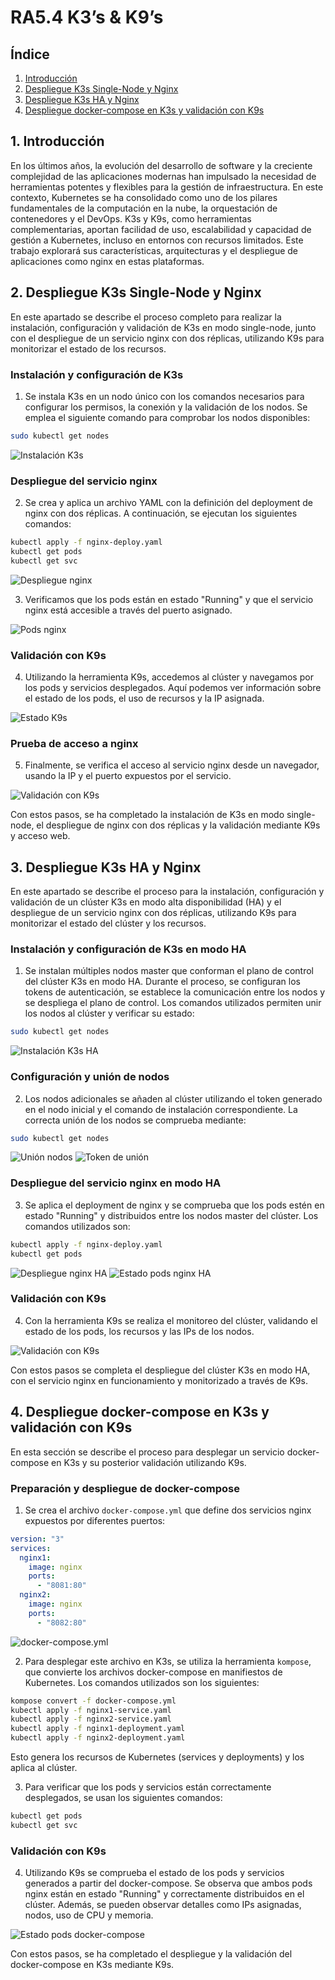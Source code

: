 # RA5.4 K3’s & K9’s

## Índice

1. [Introducción](#1-introducción)
2. [Despliegue K3s Single-Node y Nginx](#2-despliegue-k3s-single-node-y-nginx)
3. [Despliegue K3s HA y Nginx](#3-despliegue-k3s-ha-y-nginx)
4. [Despliegue docker-compose en K3s y validación con K9s](#4-despliegue-docker-compose-en-k3s-y-validación-con-k9s)

## 1. Introducción

En los últimos años, la evolución del desarrollo de software y la creciente complejidad de las aplicaciones modernas han impulsado la necesidad de herramientas potentes y flexibles para la gestión de infraestructura. En este contexto, Kubernetes se ha consolidado como uno de los pilares fundamentales de la computación en la nube, la orquestación de contenedores y el DevOps.
K3s y K9s, como herramientas complementarias, aportan facilidad de uso, escalabilidad y capacidad de gestión a Kubernetes, incluso en entornos con recursos limitados. Este trabajo explorará sus características, arquitecturas y el despliegue de aplicaciones como nginx en estas plataformas.

## 2. Despliegue K3s Single-Node y Nginx

En este apartado se describe el proceso completo para realizar la instalación, configuración y validación de K3s en modo single-node, junto con el despliegue de un servicio nginx con dos réplicas, utilizando K9s para monitorizar el estado de los recursos.

### Instalación y configuración de K3s

1. Se instala K3s en un nodo único con los comandos necesarios para configurar los permisos, la conexión y la validación de los nodos. Se emplea el siguiente comando para comprobar los nodos disponibles:

```bash
sudo kubectl get nodes
```

![Instalación K3s](assets/Captura1.png)

### Despliegue del servicio nginx

2. Se crea y aplica un archivo YAML con la definición del deployment de nginx con dos réplicas. A continuación, se ejecutan los siguientes comandos:

```bash
kubectl apply -f nginx-deploy.yaml
kubectl get pods
kubectl get svc
```

![Despliegue nginx](assets/Captura2.png)

3. Verificamos que los pods están en estado "Running" y que el servicio nginx está accesible a través del puerto asignado.

![Pods nginx](assets/Captura3.png)

### Validación con K9s

4. Utilizando la herramienta K9s, accedemos al clúster y navegamos por los pods y servicios desplegados. Aquí podemos ver información sobre el estado de los pods, el uso de recursos y la IP asignada.


![Estado K9s](assets/Captura5.png)

### Prueba de acceso a nginx

5. Finalmente, se verifica el acceso al servicio nginx desde un navegador, usando la IP y el puerto expuestos por el servicio.

![Validación con K9s](assets/Captura4.png)

Con estos pasos, se ha completado la instalación de K3s en modo single-node, el despliegue de nginx con dos réplicas y la validación mediante K9s y acceso web.

## 3. Despliegue K3s HA y Nginx

En este apartado se describe el proceso para la instalación, configuración y validación de un clúster K3s en modo alta disponibilidad (HA) y el despliegue de un servicio nginx con dos réplicas, utilizando K9s para monitorizar el estado del clúster y los recursos.

### Instalación y configuración de K3s en modo HA

1. Se instalan múltiples nodos master que conforman el plano de control del clúster K3s en modo HA. Durante el proceso, se configuran los tokens de autenticación, se establece la comunicación entre los nodos y se despliega el plano de control. Los comandos utilizados permiten unir los nodos al clúster y verificar su estado:

```bash
sudo kubectl get nodes
```

![Instalación K3s HA](assets/Captura6.png)

### Configuración y unión de nodos

2. Los nodos adicionales se añaden al clúster utilizando el token generado en el nodo inicial y el comando de instalación correspondiente. La correcta unión de los nodos se comprueba mediante:

```bash
sudo kubectl get nodes
```

![Unión nodos](assets/Captura7.png)
![Token de unión](assets/Captura8.png)

### Despliegue del servicio nginx en modo HA

3. Se aplica el deployment de nginx y se comprueba que los pods estén en estado "Running" y distribuidos entre los nodos master del clúster. Los comandos utilizados son:

```bash
kubectl apply -f nginx-deploy.yaml
kubectl get pods
```

![Despliegue nginx HA](assets/Captura9.png)
![Estado pods nginx HA](assets/Captura10.png)

### Validación con K9s

4. Con la herramienta K9s se realiza el monitoreo del clúster, validando el estado de los pods, los recursos y las IPs de los nodos.

![Validación con K9s](assets/Captura11.png)

Con estos pasos se completa el despliegue del clúster K3s en modo HA, con el servicio nginx en funcionamiento y monitorizado a través de K9s.

## 4. Despliegue docker-compose en K3s y validación con K9s

En esta sección se describe el proceso para desplegar un servicio docker-compose en K3s y su posterior validación utilizando K9s.

### Preparación y despliegue de docker-compose

1. Se crea el archivo `docker-compose.yml` que define dos servicios nginx expuestos por diferentes puertos:

```yaml
version: "3"
services:
  nginx1:
    image: nginx
    ports:
      - "8081:80"
  nginx2:
    image: nginx
    ports:
      - "8082:80"
```

![docker-compose.yml](assets/Captura12.png)

2. Para desplegar este archivo en K3s, se utiliza la herramienta `kompose`, que convierte los archivos docker-compose en manifiestos de Kubernetes. Los comandos utilizados son los siguientes:

```bash
kompose convert -f docker-compose.yml
kubectl apply -f nginx1-service.yaml
kubectl apply -f nginx2-service.yaml
kubectl apply -f nginx1-deployment.yaml
kubectl apply -f nginx2-deployment.yaml
```

Esto genera los recursos de Kubernetes (services y deployments) y los aplica al clúster.

3. Para verificar que los pods y servicios están correctamente desplegados, se usan los siguientes comandos:

```bash
kubectl get pods
kubectl get svc
```

### Validación con K9s

4. Utilizando K9s se comprueba el estado de los pods y servicios generados a partir del docker-compose. Se observa que ambos pods nginx están en estado "Running" y correctamente distribuidos en el clúster. Además, se pueden observar detalles como IPs asignadas, nodos, uso de CPU y memoria.

![Estado pods docker-compose](assets/Captura13.png)

Con estos pasos, se ha completado el despliegue y la validación del docker-compose en K3s mediante K9s.
